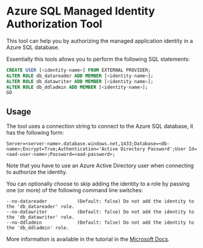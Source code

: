 # Azure SQL Managed Identity Authorization Tool

This tool can help you by authorizing the managed application identity in a Azure SQL database.

Essentially this tools allows you to perform the following SQL statements:
```sql
CREATE USER [<identity-name>] FROM EXTERNAL PROVIDER;
ALTER ROLE db_datareader ADD MEMBER [<identity-name>];
ALTER ROLE db_datawriter ADD MEMBER [<identity-name>];
ALTER ROLE db_ddladmin ADD MEMBER [<identity-name>];
GO
```

## Usage
The tool uses a connection string to connect to the Azure SQL database, it has the following form:
```
Server=<server-name>.database.windows.net,1433;Database=<db-name>;Encrypt=True;Authentication='Active Directory Password';User Id=<aad-user-name>;Password=<aad-password>;
```
Note that you have to use an Azure Active Directory user when connecting to authorize the identity.

You can optionally choose to skip adding the identity to a role by passing one (or more) of the following command line switches:
```
--no-datareader           (Default: false) Do not add the identity to the 'db_datareader' role.
--no-datawriter           (Default: false) Do not add the identity to the 'db_datawriter' role.
--no-ddladmin             (Default: false) Do not add the identity to the 'db_ddladmin' role.
```

More information is available in the tutorial in the [Microsoft Docs](https://docs.microsoft.com/en-us/azure/app-service/app-service-web-tutorial-connect-msi#use-managed-identity-connectivity).
